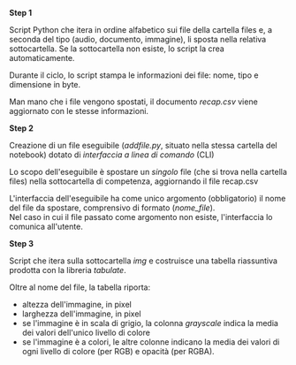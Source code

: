 **Step 1**

Script Python che itera in ordine alfabetico sui file della cartella files e, a seconda del tipo (audio, documento, immagine), li sposta nella relativa sottocartella. Se la sottocartella non esiste, lo script la crea automaticamente.

Durante il ciclo, lo script stampa le informazioni dei file: nome, tipo e dimensione in byte. 

Man mano che i file vengono  spostati, il documento *recap.csv* viene aggiornato con le stesse informazioni.

**Step 2**

Creazione di un file eseguibile (*addfile.py*, situato nella stessa cartella del notebook) dotato di *interfaccia a linea di comando* (CLI)

Lo scopo dell'eseguibile è spostare un *singolo* file (che si trova nella cartella files) nella sottocartella di competenza, aggiornando il file recap.csv

L'interfaccia dell'eseguibile ha come unico argomento (obbligatorio) il nome del file da spostare, comprensivo di formato (*nome_file*).  
Nel caso in cui il file passato come argomento non esiste, l'interfaccia lo comunica all'utente.

**Step 3**

Script che itera sulla sottocartella *img* e costruisce una tabella riassuntiva prodotta con la libreria *tabulate*.

Oltre al nome del file, la tabella riporta:

- altezza dell'immagine, in pixel
- larghezza dell'immagine, in pixel
- se l'immagine è in scala di grigio, la colonna *grayscale* indica la media dei valori dell'unico livello di colore
- se l'immagine è a colori, le altre colonne indicano la media dei valori di ogni livello di colore (per RGB) e opacità (per RGBA).
